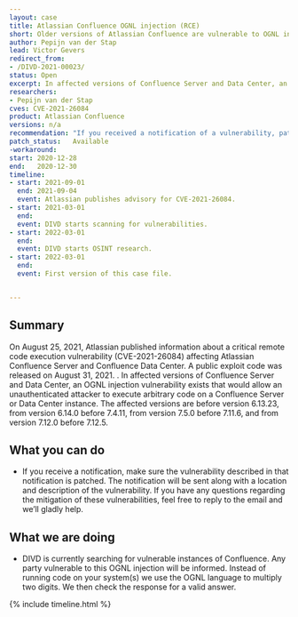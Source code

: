 ```yaml
---
layout: case
title: Atlassian Confluence OGNL injection (RCE)
short: Older versions of Atlassian Confluence are vulnerable to OGNL injection, which allows attackers to take over systems.
author: Pepijn van der Stap
lead: Victor Gevers
redirect_from:
- /DIVD-2021-00023/
status: Open
excerpt: In affected versions of Confluence Server and Data Center, an OGNL injection vulnerability exists that would allow an unauthenticated attacker to execute arbitrary code on a Confluence Server or Data Center instance. The affected versions are before version 6.13.23, from version 6.14.0 before 7.4.11, from version 7.5.0 before 7.11.6, and from version 7.12.0 before 7.12.5.
researchers:
- Pepijn van der Stap
cves: CVE-2021-26084
product: Atlassian Confluence
versions: n/a
recommendation: "If you received a notification of a vulnerability, patch your system with the information provided in this notification."
patch_status:	Available
-workaround:		
start: 2020-12-28
end:   2020-12-30
timeline:
- start: 2021-09-01
  end: 2021-09-04
  event: Atlassian publishes advisory for CVE-2021-26084.
- start: 2021-03-01
  end:
  event: DIVD starts scanning for vulnerabilities.
- start: 2022-03-01
  end:
  event: DIVD starts OSINT research.
- start: 2022-03-01
  end:
  event: First version of this case file.


---
```

## Summary

On August 25, 2021, Atlassian published information about a critical remote code execution vulnerability (CVE-2021-26084) affecting Atlassian Confluence Server and Confluence Data Center. A public exploit code was released on August 31, 2021.
. In affected versions of Confluence Server and Data Center, an OGNL injection vulnerability exists that would allow an unauthenticated attacker to execute arbitrary code on a Confluence Server or Data Center instance. The affected versions are before version 6.13.23, from version 6.14.0 before 7.4.11, from version 7.5.0 before 7.11.6, and from version 7.12.0 before 7.12.5. 

## What you can do

* If you receive a notification, make sure the vulnerability described in that notification is patched. The notification will be sent along with a location and description of the vulnerability. If you have any questions regarding the mitigation of these vulnerabilities, feel free to reply to the email and we’ll gladly help. 

## What we are doing

* DIVD is currently searching for vulnerable instances of Confluence. Any party vulnerable to this OGNL injection will be informed. Instead of running code on your system(s) we use the OGNL language to multiply two digits. We then check the response for a valid answer. 

{% include timeline.html %}
